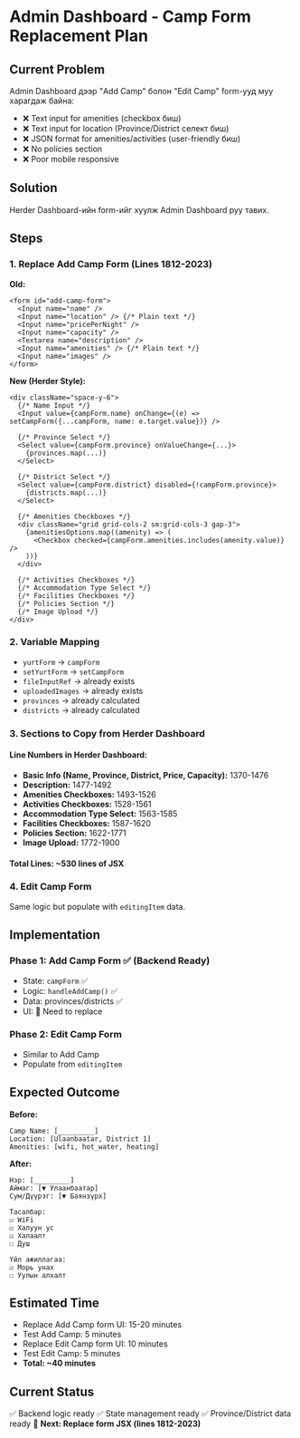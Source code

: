 # Admin Dashboard - Camp Form Replacement Plan

## Current Problem
Admin Dashboard дээр "Add Camp" болон "Edit Camp" form-ууд муу харагдаж байна:
- ❌ Text input for amenities (checkbox биш)
- ❌ Text input for location (Province/District селект биш)
- ❌ JSON format for amenities/activities (user-friendly биш)
- ❌ No policies section
- ❌ Poor mobile responsive

## Solution
Herder Dashboard-ийн form-ийг хуулж Admin Dashboard руу тавих.

## Steps

### 1. Replace Add Camp Form (Lines 1812-2023)
**Old:**
```tsx
<form id="add-camp-form">
  <Input name="name" />
  <Input name="location" /> {/* Plain text */}
  <Input name="pricePerNight" />
  <Input name="capacity" />
  <Textarea name="description" />
  <Input name="amenities" /> {/* Plain text */}
  <Input name="images" />
</form>
```

**New (Herder Style):**
```tsx
<div className="space-y-6">
  {/* Name Input */}
  <Input value={campForm.name} onChange={(e) => setCampForm({...campForm, name: e.target.value})} />
  
  {/* Province Select */}
  <Select value={campForm.province} onValueChange={...}>
    {provinces.map(...)}
  </Select>
  
  {/* District Select */}
  <Select value={campForm.district} disabled={!campForm.province}>
    {districts.map(...)}
  </Select>
  
  {/* Amenities Checkboxes */}
  <div className="grid grid-cols-2 sm:grid-cols-3 gap-3">
    {amenitiesOptions.map((amenity) => (
      <Checkbox checked={campForm.amenities.includes(amenity.value)} />
    ))}
  </div>
  
  {/* Activities Checkboxes */}
  {/* Accommodation Type Select */}
  {/* Facilities Checkboxes */}
  {/* Policies Section */}
  {/* Image Upload */}
</div>
```

### 2. Variable Mapping
- `yurtForm` → `campForm`
- `setYurtForm` → `setCampForm`
- `fileInputRef` → already exists
- `uploadedImages` → already exists
- `provinces` → already calculated
- `districts` → already calculated

### 3. Sections to Copy from Herder Dashboard

#### Line Numbers in Herder Dashboard:
- **Basic Info (Name, Province, District, Price, Capacity):** 1370-1476
- **Description:** 1477-1492
- **Amenities Checkboxes:** 1493-1526
- **Activities Checkboxes:** 1528-1561
- **Accommodation Type Select:** 1563-1585
- **Facilities Checkboxes:** 1587-1620
- **Policies Section:** 1622-1771
- **Image Upload:** 1772-1900

#### Total Lines: ~530 lines of JSX

### 4. Edit Camp Form
Same logic but populate with `editingItem` data.

## Implementation

### Phase 1: Add Camp Form ✅ (Backend Ready)
- State: `campForm` ✅
- Logic: `handleAddCamp()` ✅
- Data: provinces/districts ✅
- UI: 🔄 Need to replace

### Phase 2: Edit Camp Form
- Similar to Add Camp
- Populate from `editingItem`

## Expected Outcome

**Before:**
```
Camp Name: [_________]
Location: [Ulaanbaatar, District 1]
Amenities: [wifi, hot_water, heating]
```

**After:**
```
Нэр: [_________]
Аймаг: [▼ Улаанбаатар]
Сум/Дүүрэг: [▼ Баянзүрх]

Тасалбар:
☑ WiFi
☑ Халуун ус
☑ Халаалт
☐ Душ

Үйл ажиллагаа:
☑ Морь унах
☐ Уулын алхалт
```

## Estimated Time
- Replace Add Camp form UI: 15-20 minutes
- Test Add Camp: 5 minutes
- Replace Edit Camp form UI: 10 minutes
- Test Edit Camp: 5 minutes
- **Total: ~40 minutes**

## Current Status
✅ Backend logic ready
✅ State management ready
✅ Province/District data ready
🔄 **Next: Replace form JSX (lines 1812-2023)**

